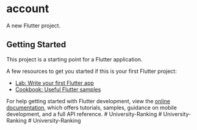 # account

A new Flutter project.

## Getting Started

This project is a starting point for a Flutter application.

A few resources to get you started if this is your first Flutter project:

- [Lab: Write your first Flutter app](https://docs.flutter.dev/get-started/codelab)
- [Cookbook: Useful Flutter samples](https://docs.flutter.dev/cookbook)

For help getting started with Flutter development, view the
[online documentation](https://docs.flutter.dev/), which offers tutorials,
samples, guidance on mobile development, and a full API reference.
#   U n i v e r s i t y - R a n k i n g  
 #   U n i v e r s i t y - R a n k i n g  
 #   U n i v e r s i t y - R a n k i n g  
 